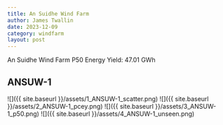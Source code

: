 ```yaml
---
title: An Suidhe Wind Farm
author: James Twallin
date: 2023-12-09
category: windfarm
layout: post
---
```

An Suidhe Wind Farm P50 Energy Yield: 47.01 GWh

ANSUW-1
-------------
![]({{ site.baseurl }}/assets/1_ANSUW-1_scatter.png)
![]({{ site.baseurl }}/assets/2_ANSUW-1_pcey.png)
![]({{ site.baseurl }}/assets/3_ANSUW-1_p50.png)
![]({{ site.baseurl }}/assets/4_ANSUW-1_unseen.png)


